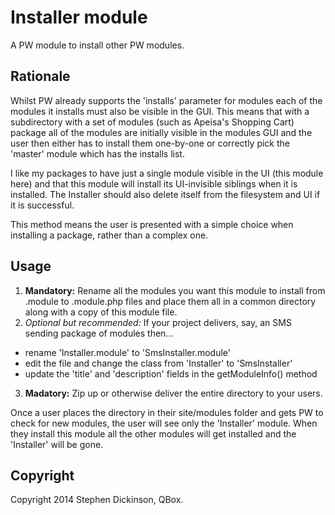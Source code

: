 Installer module
================

A PW module to install other PW modules.


Rationale
---------

Whilst PW already supports the 'installs' parameter for modules each of the modules it installs must also be visible
in the GUI. This means that with a subdirectory with a set of modules (such as Apeisa's Shopping Cart) package all of
the modules are initially visible in the modules GUI and the user then either has to install them one-by-one or
correctly pick the 'master' module which has the installs list.

I like my packages to have just a single module visible in the UI (this module here) and that this module will
install its UI-invisible siblings when it is installed. The Installer should also delete itself from the filesystem
and UI if it is successful.

This method means the user is presented with a simple choice when installing a package, rather than a complex one.


Usage
-----

1. **Mandatory:** Rename all the modules you want this module to install from .module to .module.php files and place
them all in a common directory along with a copy of this module file.
2. *Optional but recommended:* If your project delivers, say, an SMS sending package of modules then...
- rename 'Installer.module' to 'SmsInstaller.module'
- edit the file and change the class from 'Installer' to 'SmsInstaller'
- update the 'title' and 'description' fields in the getModuleInfo() method
3. **Madatory:** Zip up or otherwise deliver the entire directory to your users.

Once a user places the directory in their site/modules folder and gets PW to check for new modules, the user will
see only  the 'Installer' module. When they install this module all the other modules will get installed and the
'Installer' will be gone.


Copyright
---------

Copyright 2014 Stephen Dickinson, QBox.

